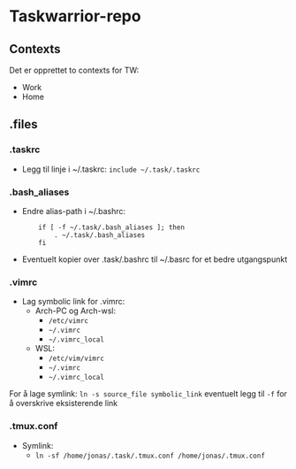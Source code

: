 # Taskwarrior-repo

## Contexts
Det er opprettet to contexts for TW:
- Work
- Home

## .files

### .taskrc
- Legg til linje i ~/.taskrc:
	`include ~/.task/.taskrc`

### .bash_aliases

- Endre alias-path i ~/.bashrc:
	```
		if [ -f ~/.task/.bash_aliases ]; then
		    . ~/.task/.bash_aliases
		fi
	```
- Eventuelt kopier over .task/.bashrc til ~/.basrc for et bedre utgangspunkt

### .vimrc

- Lag symbolic link for .vimrc:
    - Arch-PC og Arch-wsl:
        - `/etc/vimrc`
        - `~/.vimrc`
        - `~/.vimrc_local`
    - WSL:
        - `/etc/vim/vimrc`
        - `~/.vimrc`
        - `~/.vimrc_local`

For å lage symlink: `ln -s source_file symbolic_link` 
    eventuelt legg til `-f` for å overskrive eksisterende link

### .tmux.conf

- Symlink:
    - `ln -sf /home/jonas/.task/.tmux.conf /home/jonas/.tmux.conf`
